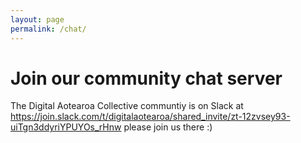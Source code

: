 ```yaml
---
layout: page
permalink: /chat/
---
```


# Join our community chat server

The Digital Aotearoa Collective communtiy is on Slack at https://join.slack.com/t/digitalaotearoa/shared_invite/zt-12zvsey93-uiTgn3ddyriYPUYOs_rHnw please join us there :)
